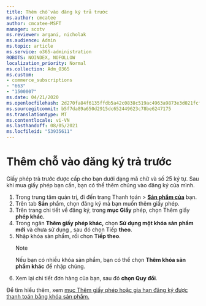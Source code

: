 ```yaml
---
title: Thêm chỗ vào đăng ký trả trước
ms.author: cmcatee
author: cmcatee-MSFT
manager: scotv
ms.reviewer: argani, nicholak
ms.audience: Admin
ms.topic: article
ms.service: o365-administration
ROBOTS: NOINDEX, NOFOLLOW
localization_priority: Normal
ms.collection: Adm_O365
ms.custom:
- commerce_subscriptions
- "663"
- "1500007"
ms.date: 04/21/2020
ms.openlocfilehash: 2d270fa84f6135ffdb5a42c0838c519ac4963a9873e3d021fcfcebf6c409fac6
ms.sourcegitcommit: b5f7da89a650d2915dc652449623c78be6247175
ms.translationtype: MT
ms.contentlocale: vi-VN
ms.lasthandoff: 08/05/2021
ms.locfileid: "53935611"
---
```

# <a name="add-seats-to-a-prepaid-subscription"></a>Thêm chỗ vào đăng ký trả trước

Giấy phép trả trước được cấp cho bạn dưới dạng mã chữ và số 25 ký tự. Sau khi mua giấy phép bạn cần, bạn có thể thêm chúng vào đăng ký của mình.

1. Trong trung tâm quản trị, đi đến trang Thanh toán  >  **[Sản phẩm của](https://go.microsoft.com/fwlink/p/?linkid=842054)** bạn.
2. Trên tab **Sản** phẩm, chọn đăng ký mà bạn muốn thêm giấy phép.
3. Trên trang chi tiết về đăng ký, trong **mục Giấy** phép, chọn Thêm giấy **phép khác.**
4. Trong ngăn **Thêm giấy phép khác,** chọn **Sử dụng một khóa sản phẩm mới** và chưa sử dụng , sau đó chọn Tiếp **theo**.
5. Nhập khóa sản phẩm, rồi chọn **Tiếp theo**.
    > [!NOTE]
    > Nếu bạn có nhiều khóa sản phẩm, bạn có thể chọn **Thêm khóa sản phẩm khác** để nhập chúng.
6. Xem lại chi tiết đơn hàng của bạn, sau đó **chọn Quy đổi**.

Để tìm hiểu thêm, xem [mục Thêm giấy phép hoặc gia hạn đăng ký được thanh toán bằng khóa sản phẩm.](https://docs.microsoft.com/microsoft-365/commerce/licenses/add-licenses-using-product-key)